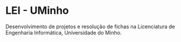 # LEI - UMinho

Desenvolvimento de projetos e resolução de fichas na Licenciatura de Engenharia Informática, Universidade do Minho.
